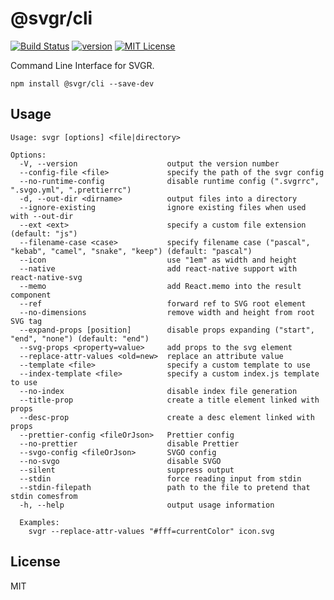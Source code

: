 # @svgr/cli

[![Build Status][build-badge]][build]
[![version][version-badge]][package]
[![MIT License][license-badge]][license]

Command Line Interface for SVGR.

```
npm install @svgr/cli --save-dev
```

## Usage

```
Usage: svgr [options] <file|directory>

Options:
  -V, --version                    output the version number
  --config-file <file>             specify the path of the svgr config
  --no-runtime-config              disable runtime config (".svgrrc", ".svgo.yml", ".prettierrc")
  -d, --out-dir <dirname>          output files into a directory
  --ignore-existing                ignore existing files when used with --out-dir
  --ext <ext>                      specify a custom file extension (default: "js")
  --filename-case <case>           specify filename case ("pascal", "kebab", "camel", "snake", "keep") (default: "pascal")
  --icon                           use "1em" as width and height
  --native                         add react-native support with react-native-svg
  --memo                           add React.memo into the result component
  --ref                            forward ref to SVG root element
  --no-dimensions                  remove width and height from root SVG tag
  --expand-props [position]        disable props expanding ("start", "end", "none") (default: "end")
  --svg-props <property=value>     add props to the svg element
  --replace-attr-values <old=new>  replace an attribute value
  --template <file>                specify a custom template to use
  --index-template <file>          specify a custom index.js template to use
  --no-index                       disable index file generation
  --title-prop                     create a title element linked with props
  --desc-prop                      create a desc element linked with props
  --prettier-config <fileOrJson>   Prettier config
  --no-prettier                    disable Prettier
  --svgo-config <fileOrJson>       SVGO config
  --no-svgo                        disable SVGO
  --silent                         suppress output
  --stdin                          force reading input from stdin
  --stdin-filepath                 path to the file to pretend that stdin comesfrom
  -h, --help                       output usage information

  Examples:
    svgr --replace-attr-values "#fff=currentColor" icon.svg
```

## License

MIT

[build-badge]: https://img.shields.io/travis/smooth-code/svgr.svg?style=flat-square
[build]: https://travis-ci.org/smooth-code/svgr
[version-badge]: https://img.shields.io/npm/v/@svgr/core.svg?style=flat-square
[package]: https://www.npmjs.com/package/@svgr/core
[license-badge]: https://img.shields.io/npm/l/@svgr/core.svg?style=flat-square
[license]: https://github.com/smooth-code/svgr/blob/master/LICENSE
